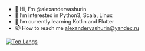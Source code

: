 - 👋 Hi, I’m @alexandervashurin
- 👀 I’m interested in Python3, Scala, Linux
- 🌱 I’m currently learning Kotlin and Flutter
- 📫 How to reach me alexandervashurin@yandex.ru

[![Top Langs](https://github-readme-stats.vercel.app/api/top-langs/?username=alexandervashurin)](https://github.com/anuraghazra/github-readme-stats)

<!---
alexandervashurin/alexandervashurin is a ✨ special ✨ repository because its `README.md` (this file) appears on your GitHub profile.
You can click the Preview link to take a look at your changes.
--->
